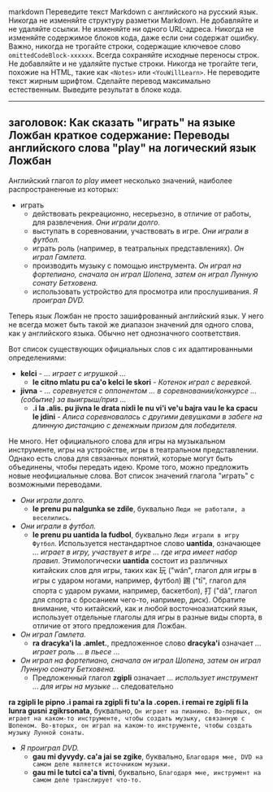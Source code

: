 markdown
Переведите текст Markdown с английского на русский язык. Никогда не изменяйте структуру разметки Markdown. Не добавляйте и не удаляйте ссылки. Не изменяйте ни одного URL-адреса. Никогда не изменяйте содержимое блоков кода, даже если они содержат ошибку. Важно, никогда не трогайте строки, содержащие ключевое слово `omittedCodeBlock-xxxxxx`. Всегда сохраняйте исходные переносы строк. Не добавляйте и не удаляйте пустые строки. Никогда не трогайте теги, похожие на HTML, такие как `<Notes>` или `<YouWillLearn>`. Не переводите текст жирным шрифтом. Сделайте перевод максимально естественным. Выведите результат в блоке кода.

---
заголовок: Как сказать "играть" на языке Ложбан
краткое содержание: Переводы английского слова "play" на логический язык Ложбан
---
Английский глагол *to play* имеет несколько значений, наиболее распространенные из которых:

* играть
	* действовать рекреационно, несерьезно, в отличие от работы, для развлечения. *Они играли долго.*
	* выступать в соревновании, участвовать в игре. *Они играли в футбол.*
	* играть роль (например, в театральных представлениях). *Он играл Гамлета.*
	* производить музыку с помощью инструмента. *Он играл на фортепиано, сначала он играл Шопена, затем он играл Лунную сонату Бетховена.*
	* использовать устройство для просмотра или прослушивания. *Я проиграл DVD.*

Теперь язык Ложбан не просто зашифрованный английский язык. У него не всегда может быть такой же диапазон значений для одного слова, как у английского языка. Обычно нет однозначного соответствия.

Вот список существующих официальных слов с их адаптированными определениями:

* **kelci** - *... играет с игрушкой ...*
	* **le citno mlatu pu ca'o kelci le skori** - *Котенок играл с веревкой.*
* **jivna** - *... соревнуется с оппонентом ... в соревновании/конкурсе ... (событие) за выигрыш/приз ...*
	* **.i la .alis. pu jivna le drata nixli le nu vi'i ve'u bajra vau le ka cpacu le jdini** - *Алиса соревновалась с другими девушками в забеге на длинную дистанцию с денежным призом для победителя.*

Не много. Нет официального слова для игры на музыкальном инструменте, игры на устройстве, игры в театральном представлении. Однако есть слова для связанных понятий, которые могут быть объединены, чтобы передать идею. Кроме того, можно предложить новые неофициальные слова. Вот список значений глагола "играть" с возможными переводами.

* *Они играли долго.*
	* **le prenu pu nalgunka se zdile**, буквально `Люди не работали, а веселились`.
* *Они играли в футбол.*
	* **le prenu pu uantida la fudbol**, буквально `Люди играли в игру Футбол`. Используется нестандартное слово **uantida**, означающее *... играет в игру, участвует в игре ... где игра имеет набор правил*. Этимологически **uantida** состоит из различных китайских слов для игры, таких как 玩 ("wán", глагол для игры в игры с ударом ногами, например, футбол) 踢 ("tī", глагол для спорта с ударом руками, например, баскетбол), 打 ("dǎ", глагол для спорта с бросанием чего-то, например, диск). Обратите внимание, что китайский, как и любой восточноазиатский язык, использует отдельные глаголы для игры в разные виды спорта, в отличие от этого предложения для Ложбан.
* *Он играл Гамлета.*
	* **ra dracyka'i la .amlet.**, предложенное слово **dracyka'i** означает *... играет роль ... в пьесе ...*
* *Он играл на фортепиано, сначала он играл Шопена, затем он играл Лунную сонату Бетховена.*
	* Предложенный глагол **zgipli** означает *... использует инструмент ... для игры на музыке ...* следовательно

**ra zgipli le pipno .i pamai ra zgipli fi tu'a la .copen. i remai re zgipli fi la lunra gusni zgikrsonata**, буквально, `Он играет на пианино. Во-первых, он играет на каком-то инструменте, чтобы создать музыку, связанную с Шопеном. Во-вторых, он играл на каком-то инструменте, чтобы создать музыку Лунной сонаты.`
* *Я проиграл DVD.*
	* **gau mi dyvydy. ca'a jai se zgike**, буквально, `Благодаря мне, DVD на самом деле является источником музыки.`
	* **gau mi le tutci ca'a tivni**, буквально, `Благодаря мне, инструмент на самом деле транслирует что-то.`